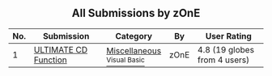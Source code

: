 ﻿<div align="center">

## All Submissions by zOnE

</div>

No.  | Submission | Category | By   | User Rating
---- | ---------- | -------- | ---- | -----------
1 | [ULTIMATE  CD Function<br />](https://github.com/Planet-Source-Code/zone-ultimate-cd-function__1-6179) | [Miscellaneous<br /><sup>Visual Basic</sup>](../ByCategory/miscellaneous__1-1.md) | zOnE | 4.8 (19 globes from 4 users)
